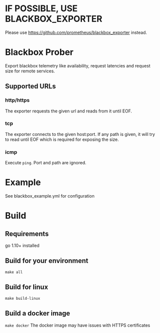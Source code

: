 # IF POSSIBLE, USE BLACKBOX_EXPORTER
Please use https://github.com/prometheus/blackbox_exporter instead.

# Blackbox Prober

Export blackbox telemetry like availability, request latencies and
request size for remote services.

## Supported URLs
### http/https
The exporter requests the given url and reads from it until EOF.

### tcp
The exporter connects to the given host:port. If any path is given, it
will try to read until EOF which is required for exposing the size.

### icmp
Execute `ping`. Port and path are ignored.

# Example
See blackbox_example.yml for configuration

# Build
## Requirements
go 1.10+ installed

## Build for your environment
`make all`

## Build for linux
`make build-linux`

## Build a docker image
`make docker`
The docker image may have issues with HTTPS certificates
